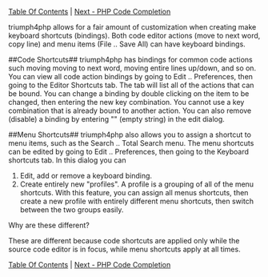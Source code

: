 [Table Of Contents](/#toc) | [Next - PHP Code Completion](/php-code-completion/)

triumph4php allows for a fair amount of customization when creating 
make keyboard shortcuts (bindings). Both code editor actions (move to next word, copy line) 
and menu items (File .. Save All) can have keyboard bindings.

##Code Shortcuts##
triumph4php has bindings for common code actions such moving moving to
next word, moving entire lines up/down, and so on.  You can view all
code action bindings by going to Edit .. Preferences, then going to the
Editor Shortcuts tab.  The tab will list all of the actions that can
be bound. You can change a binding by double clicking on the item to be changed, 
then entering the new key combination. You cannot use a key combination that 
is already bound to another action.  You can also remove (disable) a binding by 
entering "" (empty string) in the edit dialog.

##Menu Shortcuts##
triumph4php also allows you to assign a shortcut to menu items, such
as the Search .. Total Search menu. The menu shortcuts can be edited by
going to Edit .. Preferences, then going to the Keyboard shortcuts tab. In 
this dialog  you can

1. Edit, add or remove a keyboard binding.
2. Create entirely new "profiles". A profile is a grouping of all of
   the menu shortcuts. With this feature, you can assign all menus
   shortcuts, then create a new profile with entirely different menu
   shortcuts, then switch between the two groups easily.


Why are these different?

These are different because code shortcuts are applied only while the source 
code editor is in focus, while menu shortcuts apply at all times. 

[Table Of Contents](/#toc) | [Next - PHP Code Completion](/php-code-completion/)